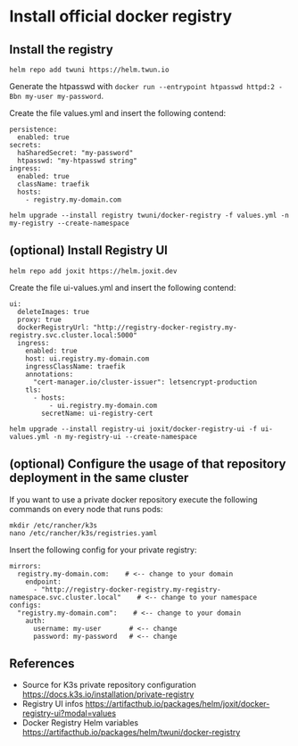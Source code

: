 # Install official docker registry

## Install the registry
```helm repo add twuni https://helm.twun.io```

Generate the htpasswd with ```docker run --entrypoint htpasswd httpd:2 -Bbn my-user my-password```.

Create the file values.yml and insert the following contend:
```
persistence:
  enabled: true
secrets:
  haSharedSecret: "my-password"
  htpasswd: "my-htpasswd string"
ingress:
  enabled: true
  className: traefik
  hosts:
    - registry.my-domain.com
```
  
```helm upgrade --install registry twuni/docker-registry -f values.yml -n my-registry --create-namespace```

## (optional) Install Registry UI

```helm repo add joxit https://helm.joxit.dev```

Create the file ui-values.yml and insert the following contend:
```
ui:
  deleteImages: true
  proxy: true
  dockerRegistryUrl: "http://registry-docker-registry.my-registry.svc.cluster.local:5000"
  ingress:
    enabled: true
    host: ui.registry.my-domain.com
    ingressClassName: traefik
    annotations:
      "cert-manager.io/cluster-issuer": letsencrypt-production
    tls:
      - hosts:
          - ui.registry.my-domain.com
        secretName: ui-registry-cert
```

```helm upgrade --install registry-ui joxit/docker-registry-ui -f ui-values.yml -n my-registry-ui --create-namespace```


## (optional) Configure the usage of that repository deployment in the same cluster
If you want to use a private docker repository execute the following commands on every node that runs pods:
```
mkdir /etc/rancher/k3s
nano /etc/rancher/k3s/registries.yaml
```

Insert the following config for your private registry:
```
mirrors:
  registry.my-domain.com:    # <-- change to your domain
    endpoint:
      - "http://registry-docker-registry.my-registry-namespace.svc.cluster.local"    # <-- change to your namespace
configs:
  "registry.my-domain.com":    # <-- change to your domain
    auth:
      username: my-user       # <-- change
      password: my-password   # <-- change
```

## References
* Source for K3s private repository configuration https://docs.k3s.io/installation/private-registry
* Registry UI infos https://artifacthub.io/packages/helm/joxit/docker-registry-ui?modal=values
* Docker Registry Helm variables https://artifacthub.io/packages/helm/twuni/docker-registry

